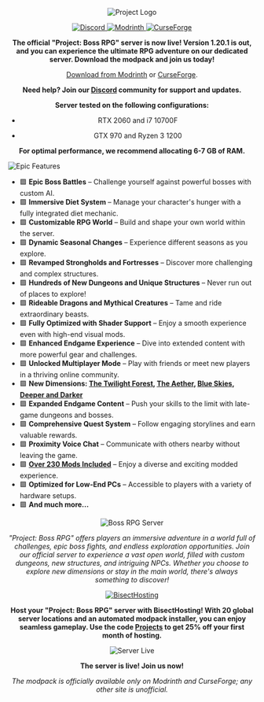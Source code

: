 <p align="center">
  <img src="https://i.imgur.com/gT4lPz8.png" alt="Project Logo">
</p>

<p align="center">
  <a href="https://discord.gg/thfPJ7QAPJ">
    <img src="https://img.shields.io/discord/849652563803504700?style=for-the-badge&logo=discord&label=DISCORD&labelColor=000000&color=7e28d1" alt="Discord">
  </a>
  <a href="https://modrinth.com/user/D4vide106"></a>
  <a href="https://modrinth.com/modpack/project-boss-rpg">
    <img src="https://img.shields.io/badge/BOSS_RPG_--_FORGE-7e28d1?style=for-the-badge&logo=modrinth&label=1.20.1&labelColor=000000" alt="Modrinth">
  </a>
  <a href="https://www.curseforge.com/minecraft/modpacks/project-boss-rpg">
    <img src="https://img.shields.io/badge/ALSO_HERE-7e28d1?style=for-the-badge&logo=curseforge&labelColor=000000" alt="CurseForge">
  </a>
</p>

<p align="center">
  <strong>The official "Project: Boss RPG" server is now live! Version 1.20.1 is out, and you can experience the ultimate RPG adventure on our dedicated server. Download the modpack and join us today!</strong>
</p>

<p align="center">
  <a href="https://modrinth.com/modpack/project-boss-rpg">Download from Modrinth</a> or <a href="https://www.curseforge.com/minecraft/modpacks/project-boss-rpg">CurseForge</a>.
</p>

<p align="center">
  <strong>Need help? Join our <a href="https://discord.gg/thfPJ7QAPJ">Discord</a> community for support and updates.</strong>
</p>

<p align="center">
  <strong>Server tested on the following configurations:</strong>
</p>

- <p align="center">RTX 2060 and i7 10700F</p>
- <p align="center">GTX 970 and Ryzen 3 1200</p>

<p align="center"><strong>For optimal performance, we recommend allocating 6-7 GB of RAM.</strong></p>

![Epic Features](https://i.imgur.com/uPcn1KL.png)

- 🟪 **Epic Boss Battles** – Challenge yourself against powerful bosses with custom AI.
- 🟪 **Immersive Diet System** – Manage your character's hunger with a fully integrated diet mechanic.
- 🟪 **Customizable RPG World** – Build and shape your own world within the server.
- 🟪 **Dynamic Seasonal Changes** – Experience different seasons as you explore.
- 🟪 **Revamped Strongholds and Fortresses** – Discover more challenging and complex structures.
- 🟪 **Hundreds of New Dungeons and Unique Structures** – Never run out of places to explore!
- 🟪 **Rideable Dragons and Mythical Creatures** – Tame and ride extraordinary beasts.
- 🟪 **Fully Optimized with Shader Support** – Enjoy a smooth experience even with high-end visual mods.
- 🟪 **Enhanced Endgame Experience** – Dive into extended content with more powerful gear and challenges.
- 🟪 **Unlocked Multiplayer Mode** – Play with friends or meet new players in a thriving online community.
- 🟪 **New Dimensions: [The Twilight Forest](https://www.curseforge.com/minecraft/mc-mods/the-twilight-forest), [The Aether](https://www.curseforge.com/minecraft/mc-mods/aether), [Blue Skies](https://www.curseforge.com/minecraft/mc-mods/blue-skies), [Deeper and Darker](https://www.curseforge.com/minecraft/mc-mods/deeperdarker)**
- 🟪 **Expanded Endgame Content** – Push your skills to the limit with late-game dungeons and bosses.
- 🟪 **Comprehensive Quest System** – Follow engaging storylines and earn valuable rewards.
- 🟪 **Proximity Voice Chat** – Communicate with others nearby without leaving the game.
- 🟪 **[Over 230 Mods Included](https://www.modpackindex.com/modpack/73547/project-boss-rpg-forge-br)** – Enjoy a diverse and exciting modded experience.
- 🟪 **Optimized for Low-End PCs** – Accessible to players with a variety of hardware setups.
- 🟪 **And much more...**

<p align="center">
  <img src="https://i.imgur.com/jXfFsTW.png" alt="Boss RPG Server">
</p>

<p align="center">
  <i>"Project: Boss RPG" offers players an immersive adventure in a world full of challenges, epic boss fights, and endless exploration opportunities. Join our official server to experience a vast open world, filled with custom dungeons, new structures, and intriguing NPCs. Whether you choose to explore new dimensions or stay in the main world, there's always something to discover!</i>
</p>

<p align="center">
  <a href="https://bisecthosting.com/Projects">
    <img src="https://i.imgur.com/in23uLp.png" alt="BisectHosting">
  </a>
</p>

<p align="center">
  <strong>Host your "Project: Boss RPG" server with BisectHosting! With 20 global server locations and an automated modpack installer, you can enjoy seamless gameplay. Use the code <a href="https://bisecthosting.com/Projects">Projects</a> to get 25% off your first month of hosting.</strong>
</p>

<p align="center">
  <img src="https://i.imgur.com/vWmEt9F.png" alt="Server Live">
</p>

<p align="center">
  <strong>The server is live! Join us now!</strong>
</p>

<p align="center">
  <i>The modpack is officially available only on Modrinth and CurseForge; any other site is unofficial.</i>
</p>
